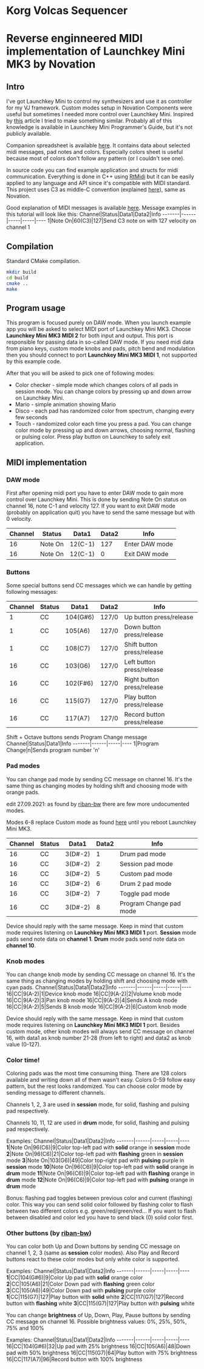# Korg Volcas Sequencer



# Reverse enginneered MIDI implementation of Launchkey Mini MK3 by Novation
## Intro
I've got Launchkey Mini to control my synthesizers and use it as controller for my VJ framework.
Custom modes setup in Novation Components were useful but sometimes I needed more control over Launchkey Mini.
Inspired by [this](https://www.partsnotincluded.com/how-to-control-the-leds-on-a-novation-launchkey-mini-ii/) article I tried to make something similar.
Probably all of this knowledge is available in Launchkey Mini Programmer's Guide, but it's not publicly available.

Companion spreadsheet is available [here](https://docs.google.com/spreadsheets/d/e/2PACX-1vQgwSu7S3ifJUJc8kXHBo6Be1NiIXhUXTK6S_oT_4rPPBQmic8yTu5OKbmn-la32DogcFcIzZE-TvMF/pubhtml).
It contains data about selected midi messages, pad notes and colors.
Especially colors sheet is useful because most of colors don't follow any pattern (or I couldn't see one).

In source code you can find example application and structs for midi communication.
Everything is done in C++ using [RtMidi](https://github.com/thestk/rtmidi) but it can be easily applied to any language and API since it's compatible with MIDI standard.
This project uses C3 as middle-C convention (explained [here](https://computermusicresource.com/midikeys.html)), same as Novation.

Good explanation of MIDI messages is available [here](https://users.cs.cf.ac.uk/Dave.Marshall/Multimedia/node158.html).
Message examples in this tutorial will look like this:
Channel|Status|Data1|Data2|Info
-------|------|-----|-----|----
1|Note On|60(C3)|127|Send C3 note on with 127 velocity on channel 1

## Compilation
Standard CMake compilation.
```bash
mkdir build
cd build
cmake ..
make
```

## Program usage
This program is focused purely on DAW mode. When you launch example app you will be asked to select MIDI port of Launchkey Mini MK3.
Choose **Launchkey Mini MK3 MIDI 2** for both input and output.
This port is responsible for passing data in so-called DAW mode.
If you need midi data from piano keys, custom mode knobs and pads, pitch bend and modulation then you should connect to port **Launchkey Mini MK3 MIDI 1**, not supported by this example code.

After that you will be asked to pick one of following modes:
* Color checker - simple mode which changes colors of all pads in session mode. You can change colors by pressing up and down arrow on Launchkey Mini.
* Mario - simple animation showing Mario
* Disco - each pad has randomized color from spectrum, changing every few seconds
* Touch - randomized color each time you press a pad. You can change color mode by pressing up and down arrows, choosing normal, flashing or pulsing color.
Press play button on Launchkey to safely exit application.

## MIDI implementation
### DAW mode
First after opening midi port you have to enter DAW mode to gain more control over Launchkey Mini.
This is done by sending Note On status on channel 16, note C-1 and velocity 127.
If you want to exit DAW mode (probably on application quit) you have to send the same message but with 0 velocity.

Channel|Status|Data1|Data2|Info
-------|------|-----|-----|----
16|Note On|12(C-1)|127|Enter DAW mode
16|Note On|12(C-1)|0|Exit DAW mode

### Buttons
Some special buttons send CC messages which we can handle by getting following messages:

Channel|Status|Data1|Data2|Info
-------|------|-----|-----|----
1|CC|104(G#6)|127/0|Up button press/release
1|CC|105(A6)|127/0|Down button press/release
1|CC|108(C7)|127/0|Shift button press/release
16|CC|103(G6)|127/0|Left button press/release
16|CC|102(F#6)|127/0|Right button press/release
16|CC|115(G7)|127/0|Play button press/release
16|CC|117(A7)|127/0|Record button press/release

Shift + Octave buttons sends Program Change message
Channel|Status|Data1|Info
-------|------|-----|----
1|Program Change|n|Sends program number 'n'

### Pad modes
You can change pad mode by sending CC message on channel 16.
It's the same thing as changing modes by holding shift and choosing mode with orange pads.

edit 27.09.2021: as found by [riban-bw](https://github.com/riban-bw) there are few more undocumented modes.

Modes 6-8 replace Custom mode as found [here](https://github.com/giezu/LaunchkeyMiniMK3/issues/1) until you reboot Launchkey Mini MK3.

Channel|Status|Data1|Data2|Info
-------|------|-----|-----|----
16|CC|3(D#-2)|1|Drum pad mode
16|CC|3(D#-2)|2|Session pad mode
16|CC|3(D#-2)|5|Custom pad mode
16|CC|3(D#-2)|6|Drum 2 pad mode
16|CC|3(D#-2)|7|Toggle pad mode
16|CC|3(D#-2)|8|Program Change pad mode

Device should reply with the same message.
Keep in mind that custom mode requires listening on **Launchkey Mini MK3 MIDI 1** port.
**Session** mode pads send note data on **channel 1**.
**Drum** mode pads send note data on **channel 10**.

### Knob modes
You can change knob mode by sending CC message on channel 16.
It's the same thing as changing modes by holding shift and choosing mode with cyan pads.
Channel|Status|Data1|Data2|Info
-------|------|-----|-----|----
16|CC|9(A-2)|1|Device knob mode
16|CC|9(A-2)|2|Volume knob mode
16|CC|9(A-2)|3|Pan knob mode
16|CC|9(A-2)|4|Sends A knob mode
16|CC|9(A-2)|5|Sends B knob mode
16|CC|9(A-2)|6|Custom knob mode

Device should reply with the same message.
Keep in mind that custom mode requires listening on **Launchkey Mini MK3 MIDI 1** port.
Besides custom mode, other knob modes will always send CC message on channel 16, with data1 as knob number 21-28 (from left to right) and data2 as knob value (0-127).

### Color time!
Coloring pads was the most time consuming thing.
There are 128 colors available and writing down all of them wasn't easy.
Colors 0-59 follow easy pattern, but the rest looks randomized.
You can choose color mode by sending message to different channels.

Channels 1, 2, 3 are used in **session** mode, for solid, flashing and pulsing pad respectively.

Channels 10, 11, 12 are used in **drum** mode, for solid, flashing and pulsing pad respectively.

Examples:
Channel|Status|Data1|Data2|Info
-------|------|-----|-----|----
**1**|Note On|96(C6)|9|Color top-left pad with **solid** orange in **session** mode
**2**|Note On|96(C6)|21|Color top-left pad with **flashing** green in **session** mode
**3**|Note On|103(G6)|49|Color top-right pad with **pulsing** purple in **session** mode
**10**|Note On|96(C6)|9|Color top-left pad with **solid** orange in **drum** mode
**11**|Note On|96(C6)|9|Color top-left pad with **flashing** orange in **drum** mode
**12**|Note On|96(C6)|9|Color top-left pad with **pulsing** orange in **drum** mode

Bonus: flashing pad toggles between previous color and current (flashing) color. This way you can send solid color followed by flashing color to flash between two different colors e.g. green/red/green/red... If you want to flash between disabled and color led you have to send black (0) solid color first.

### Other buttons (by [riban-bw](https://github.com/riban-bw))
You can color both Up and Down buttons by sending CC message on channel 1, 2, 3 (same as **session** color modes).
Also Play and Record buttons react to these color modes but only white color is supported.

Examples:
Channel|Status|Data1|Data2|Info
-------|------|-----|-----|----
**1**|CC|104(G#6)|9|Color Up pad with **solid** orange color
**2**|CC|105(A6)|21|Color Down pad with **flashing** green color
**3**|CC|105(A6)|49|Color Down pad with **pulsing** purple color
**1**|CC|115(G7)|127|Play button with **solid** white
**2**|CC|117(G7)|127|Record button with **flashing** white
**3**|CC|115(G7)|127|Play button with **pulsing** white

You can change **brightness** of Up, Down, Play, Pause buttons by sending CC message on channel 16.
Possible brightness values: 0%, 25%, 50%, 75% and 100%

Examples:
Channel|Status|Data1|Data2|Info
-------|------|-----|-----|----
16|CC|104(G#6)|32|Up pad with 25% brightness
16|CC|105(A6)|48|Down pad with 50% brightness
16|CC|115(G7)|64|Play button with 75% brightness
16|CC|117(A7)|96|Record button with 100% brightness
